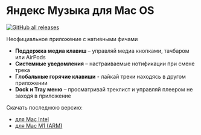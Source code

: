 # Яндекс Музыка для Mac OS

[![GitHub all releases](https://img.shields.io/github/downloads/juvirez/yandex-music-app/total)](https://github.com/juvirez/yandex-music-app/releases)

Неофициальное приложение с нативными фичами

- **Поддержка медиа клавиш** – управляй медиа кнопками, тачбаром или AirPods
- **Системные уведомления** – настраиваемые нотификации при смене трека
- **Глобальные горячие клавиши** - лайкай треки находясь в другом приложении
- **Dock и Tray меню** – просматривай треклист и управляй плеером не заходя в приложение

Скачать последнюю версию:
- [для Mac Intel](https://github.com/juvirez/yandex-music-app/releases/download/v1.6.1/Yandex-Music-Unofficial-1.6.1.dmg)
- [для Mac M1 (ARM)](https://github.com/juvirez/yandex-music-app/releases/download/v1.6.1/Yandex-Music-Unofficial-1.6.1-arm64.dmg)
